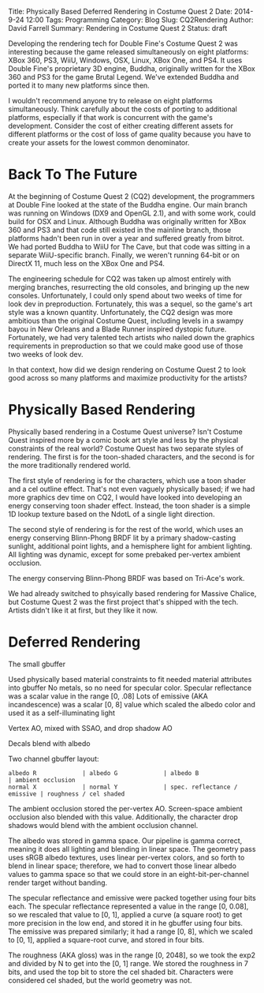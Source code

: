 Title: Physically Based Deferred Rendering in Costume Quest 2
Date: 2014-9-24 12:00
Tags: Programming
Category: Blog
Slug: CQ2Rendering
Author: David Farrell
Summary: Rendering in Costume Quest 2
Status: draft

Developing the rendering tech for Double Fine's Costume Quest 2 was interesting because the game released simultaneously on eight platforms: XBox 360, PS3, WiiU, Windows, OSX, Linux, XBox One, and PS4. It uses Double Fine's proprietary 3D engine, Buddha, originally written for the XBox 360 and PS3 for the game Brutal Legend. We've extended Buddha and ported it to many new platforms since then.

I wouldn't recommend anyone try to release on eight platforms simultaneously. Think carefully about the costs of porting to additional platforms, especially if that work is concurrent with the game's development. Consider the cost of either creating different assets for different platforms or the cost of loss of game quality because you have to create your assets for the lowest common denominator.

Back To The Future
==================

At the beginning of Costume Quest 2 (CQ2) development, the programmers at Double Fine looked at the state of the Buddha engine. Our main branch was running on Windows (DX9 and OpenGL 2.1), and with some work, could build for OSX and Linux. Although Buddha was originally written for XBox 360 and PS3 and that code still existed in the mainline branch, those platforms hadn't been run in over a year and suffered greatly from bitrot. We had ported Buddha to WiiU for The Cave, but that code was sitting in a separate WiiU-specific branch. Finally, we weren't running 64-bit or on DirectX 11, much less on the XBox One and PS4.

The engineering schedule for CQ2 was taken up almost entirely with merging branches, resurrecting the old consoles, and bringing up the new consoles. Unfortunately, I could only spend about two weeks of time for look dev in preproduction. Fortunately, this was a sequel, so the game's art style was a known quantity. Unfortunately, the CQ2 design was more ambitious than the original Costume Quest, including levels in a swampy bayou in New Orleans and a Blade Runner inspired dystopic future. Fortunately, we had very talented tech artists who nailed down the graphics requirements in preproduction so that we could make good use of those two weeks of look dev.

In that context, how did we design rendering on Costume Quest 2 to look good across so many platforms and maximize productivity for the artists?

Physically Based Rendering
==========================

Physically based rendering in a Costume Quest universe? Isn't Costume Quest inspired more by a comic book art style and less by the physical constraints of the real world? Costume Quest has two separate styles of rendering. The first is for the toon-shaded characters, and the second is for the more traditionally rendered world.

The first style of rendering is for the characters, which use a toon shader and a cel outline effect. That's not even vaguely physically based; if we had more graphics dev time on CQ2, I would have looked into developing an energy conserving toon shader effect. Instead, the toon shader is a simple 1D lookup texture based on the NdotL of a single light direction. 

The second style of rendering is for the rest of the world, which uses an energy conserving Blinn-Phong BRDF lit by a primary shadow-casting sunlight, additional point lights, and a hemisphere light for ambient lighting. All lighting was dynamic, except for some prebaked per-vertex ambient occlusion.

The energy conserving Blinn-Phong BRDF was based on Tri-Ace's work.

We had already switched to phsyically based rendering for Massive Chalice, but Costume Quest 2 was the first project that's shipped with the tech. Artists didn't like it at first, but they like it now. 

Deferred Rendering
==================

The small gbuffer

Used physically based material constraints to fit needed material attributes into gbuffer
No metals, so no need for specular color. Specular reflectance was a scalar value in the range [0, .08]
Lots of emissive (AKA incandescence) was a scalar [0, 8] value which scaled the albedo color and used it as a self-illuminating light

Vertex AO, mixed with SSAO, and drop shadow AO

Decals blend with albedo

Two channel gbuffer layout:
```
albedo R             | albedo G             | albedo B                     | ambient occlusion
normal X             | normal Y             | spec. reflectance / emissive | roughness / cel shaded 
```

The ambient occlusion stored the per-vertex AO. Screen-space ambient occlusion also blended with this value. Additionally, the character drop shadows would blend with the ambient occlusion channel.

The albedo was stored in gamma space. Our pipeline is gamma correct, meaning it does all lighting and blending in linear space. The geometry pass uses sRGB albedo textures, uses linear per-vertex colors, and so forth to blend in linear space; therefore, we had to convert those linear albedo values to gamma space so that we could store in an eight-bit-per-channel render target without banding.

The specular reflectance and emissive were packed together using four bits each. The specular reflectance represented a value in the range [0, 0.08], so we rescaled that value to [0, 1], applied a curve (a square root) to get more precision in the low end, and stored it in he gbuffer using four bits. The emissive was prepared similarly; it had a range [0,  8], which we scaled to [0,  1], applied a square-root curve, and stored in four bits.

The roughness (AKA gloss) was in the range [0, 2048], so we took the exp2 and divided by N to get into the [0, 1] range. We stored the roughness in 7 bits, and used the top bit to store the cel shaded bit. Characters were considered cel shaded, but the world geometry was not.

